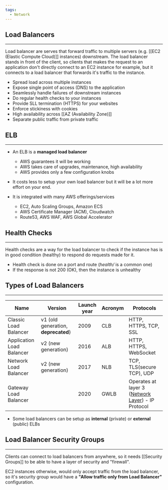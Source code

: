 ```yaml
---
tags:
  - Network
---
```

## Load Balancers
---
Load balancer are serves that forward traffic to multiple servers (e.g. [[EC2 (Elastic Compute Cloud)]] instances) downstream.
The load balancer stands in front of the client, so clients that makes the request to an application don't directly connect to an EC2 instance for example, but it connects to a load balancer that forwards it's traffic to the instance.
- Spread load across multiple instances
- Expose single point of access (DNS) to the application
- Seamlessly handle failures of downstream instances
- Do regular health checks to your instances
- Provide SLL termination (HTTPS) for your websites
- Enforce stickiness with cookies
- High availability across [[AZ (Availability Zone)]]
- Separate public traffic from private traffic
 
## ELB
---
- An ELB is a __managed load balancer__
	- AWS guarantees it will be working
	- AWS takes care of upgrades, maintenance, high availability
	- AWS provides only a few configuration knobs

- It costs less to setup your own load balancer but it will be a lot more effort on your end.

- It is integrated with many AWS offerings/services
	- EC2, Auto Scaling Groups, Amazon ECS
	- AWS Certificate Manager (ACM), Cloudwatch
	- Route53, AWS WAF, AWS Global Accelerator

## Health Checks
---
Health checks are a way for the load balancer to check if the instance has is in good condition (healthy) to respond do requests made for it.
- Health check is done on a port and route (_health/_  is a common one)
- If the response is not 200 (OK), then the instance is unhealthy

## Types of Load Balancers
---

| Name | Version | Launch year | Acronym |Protocols| 
|---|---|---|---|---|
|Classic Load Balancer| v1 (old generation, __deprecated__)| 2009 | CLB|HTTP, HTTPS, TCP, SSL|
|Application Load Balancer| v2 (new generation)| 2016| ALB|HTTP, HTTPS, WebSocket|
|Network Load Balancer|v2 (new generation)| 2017| NLB|TCP, TLS(secure TCP), UDP|
|Gateway Load Balancer|| 2020| GWLB| Operates at layer 3 ([Network Layer](https://en.wikipedia.org/wiki/Network_layer)) - IP Protocol|
- Some load balancers can be setup as __internal__ (private) or __external__ (public) ELBs
## Load Balancer Security Groups
---
Clients can connect to load balancers from anywhere, so it needs [[Security Groups]] to be able to have a layer of security and "firewall".

EC2 instances otherwise, would only accept traffic from the load balancer, so it's security group would have a __"Allow traffic only from Load Balancer"__ configuration.